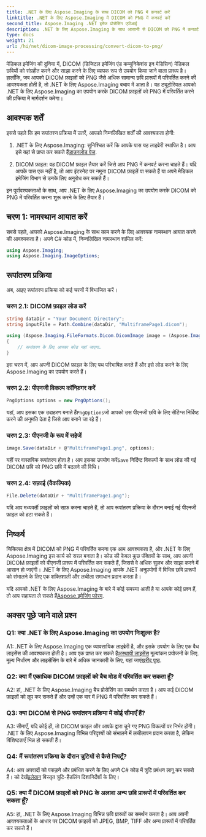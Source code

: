 ```yaml
---
title: .NET के लिए Aspose.Imaging के साथ DICOM को PNG में कनवर्ट करें
linktitle: .NET के लिए Aspose.Imaging में DICOM को PNG में कनवर्ट करें
second_title: Aspose.Imaging .NET इमेज प्रोसेसिंग एपीआई
description: .NET के लिए Aspose.Imaging के साथ आसानी से DICOM को PNG में कनवर्ट करें। चिकित्सा छवि साझाकरण को सुव्यवस्थित करें।
type: docs
weight: 21
url: /hi/net/dicom-image-processing/convert-dicom-to-png/
---
```

मेडिकल इमेजिंग की दुनिया में, DICOM (डिजिटल इमेजिंग एंड कम्युनिकेशंस इन मेडिसिन) मेडिकल छवियों को संग्रहीत करने और साझा करने के लिए व्यापक रूप से उपयोग किया जाने वाला प्रारूप है। हालाँकि, जब आपको DICOM फ़ाइलों को PNG जैसे अधिक सामान्य छवि प्रारूपों में परिवर्तित करने की आवश्यकता होती है, तो .NET के लिए Aspose.Imaging बचाव में आता है। यह ट्यूटोरियल आपको .NET के लिए Aspose.Imaging का उपयोग करके DICOM फ़ाइलों को PNG में परिवर्तित करने की प्रक्रिया में मार्गदर्शन करेगा।

## आवश्यक शर्तें

इससे पहले कि हम रूपांतरण प्रक्रिया में उतरें, आपको निम्नलिखित शर्तों की आवश्यकता होगी:

1.  .NET के लिए Aspose.Imaging: सुनिश्चित करें कि आपके पास यह लाइब्रेरी स्थापित है। आप इसे यहां से प्राप्त कर सकते हैं[डाउनलोड पेज](https://releases.aspose.com/imaging/net/).

2. DICOM फ़ाइल: वह DICOM फ़ाइल तैयार करें जिसे आप PNG में कनवर्ट करना चाहते हैं। यदि आपके पास एक नहीं है, तो आप इंटरनेट पर नमूना DICOM फ़ाइलें पा सकते हैं या अपने मेडिकल इमेजिंग विभाग से उनके लिए अनुरोध कर सकते हैं।

इन पूर्वावश्यकताओं के साथ, आप .NET के लिए Aspose.Imaging का उपयोग करके DICOM को PNG में परिवर्तित करना शुरू करने के लिए तैयार हैं।

## चरण 1: नामस्थान आयात करें

सबसे पहले, आपको Aspose.Imaging के साथ काम करने के लिए आवश्यक नामस्थान आयात करने की आवश्यकता है। अपने C# कोड में, निम्नलिखित नामस्थान शामिल करें:

```csharp
using Aspose.Imaging;
using Aspose.Imaging.ImageOptions;
```

## रूपांतरण प्रक्रिया

अब, आइए रूपांतरण प्रक्रिया को कई चरणों में विभाजित करें।

### चरण 2.1: DICOM फ़ाइल लोड करें

```csharp
string dataDir = "Your Document Directory";
string inputFile = Path.Combine(dataDir, "MultiframePage1.dicom");

using (Aspose.Imaging.FileFormats.Dicom.DicomImage image = (Aspose.Imaging.FileFormats.Dicom.DicomImage)Image.Load(inputFile))
{
    // रूपांतरण के लिए आपका कोड यहां जाएगा.
}
```

इस चरण में, आप अपनी DICOM फ़ाइल के लिए पथ परिभाषित करते हैं और इसे लोड करने के लिए Aspose.Imaging का उपयोग करते हैं।

### चरण 2.2: पीएनजी विकल्प कॉन्फ़िगर करें

```csharp
PngOptions options = new PngOptions();
```

 यहां, आप इसका एक उदाहरण बनाते हैं`PngOptions`जो आपको उस पीएनजी छवि के लिए सेटिंग्स निर्दिष्ट करने की अनुमति देता है जिसे आप बनाने जा रहे हैं।

### चरण 2.3: पीएनजी के रूप में सहेजें

```csharp
image.Save(dataDir + @"MultiframePage1.png", options);
```

 यहीं पर वास्तविक रूपांतरण होता है। आप इसका उपयोग करें`Save` निर्दिष्ट विकल्पों के साथ लोड की गई DICOM छवि को PNG छवि में बदलने की विधि।

### चरण 2.4: सफ़ाई (वैकल्पिक)

```csharp
File.Delete(dataDir + "MultiframePage1.png");
```

यदि आप मध्यवर्ती फ़ाइलों को साफ़ करना चाहते हैं, तो आप रूपांतरण प्रक्रिया के दौरान बनाई गई पीएनजी फ़ाइल को हटा सकते हैं।

## निष्कर्ष

चिकित्सा क्षेत्र में DICOM को PNG में परिवर्तित करना एक आम आवश्यकता है, और .NET के लिए Aspose.Imaging इस कार्य को सरल बनाता है। कोड की केवल कुछ पंक्तियों के साथ, आप अपनी DICOM फ़ाइलों को पीएनजी प्रारूप में परिवर्तित कर सकते हैं, जिससे वे अधिक सुलभ और साझा करने में आसान हो जाएंगी। .NET के लिए Aspose.Imaging आपके .NET अनुप्रयोगों में विभिन्न छवि प्रारूपों को संभालने के लिए एक शक्तिशाली और लचीला समाधान प्रदान करता है।

 यदि आपको .NET के लिए Aspose.Imaging के बारे में कोई समस्या आती है या आपके कोई प्रश्न हैं, तो आप सहायता ले सकते हैं[Aspose.इमेजिंग फोरम](https://forum.aspose.com/).

## अक्सर पूछे जाने वाले प्रश्न

### Q1: क्या .NET के लिए Aspose.Imaging का उपयोग निःशुल्क है?

A1: .NET के लिए Aspose.Imaging एक व्यावसायिक लाइब्रेरी है, और इसके उपयोग के लिए एक वैध लाइसेंस की आवश्यकता होती है। आप एक प्राप्त कर सकते हैं[अस्थायी लाइसेंस](https://purchase.aspose.com/temporary-license/) मूल्यांकन प्रयोजनों के लिए. मूल्य निर्धारण और लाइसेंसिंग के बारे में अधिक जानकारी के लिए, यहां जाएं[खरीद पृष्ठ](https://purchase.aspose.com/buy).

### Q2: क्या मैं एकाधिक DICOM फ़ाइलों को बैच मोड में परिवर्तित कर सकता हूँ?

A2: हां, .NET के लिए Aspose.Imaging बैच प्रोसेसिंग का समर्थन करता है। आप कई DICOM फ़ाइलों को लूप कर सकते हैं और उन्हें एक बार में PNG में परिवर्तित कर सकते हैं।

### Q3: क्या DICOM से PNG रूपांतरण प्रक्रिया में कोई सीमाएँ हैं?

A3: सीमाएँ, यदि कोई हों, तो DICOM फ़ाइल और आपके द्वारा चुने गए PNG विकल्पों पर निर्भर होंगी। .NET के लिए Aspose.Imaging विभिन्न परिदृश्यों को संभालने में लचीलापन प्रदान करता है, लेकिन विशिष्टताएँ भिन्न हो सकती हैं।

### Q4: मैं रूपांतरण प्रक्रिया के दौरान त्रुटियों से कैसे निपटूँ?

 A4: आप अपवादों को पकड़ने और प्रबंधित करने के लिए अपने C# कोड में त्रुटि प्रबंधन लागू कर सकते हैं। को देखें[प्रलेखन](https://reference.aspose.com/imaging/net/) विस्तृत त्रुटि-हैंडलिंग दिशानिर्देशों के लिए।

### Q5: क्या मैं DICOM फ़ाइलों को PNG के अलावा अन्य छवि प्रारूपों में परिवर्तित कर सकता हूँ?

A5: हां, .NET के लिए Aspose.Imaging विभिन्न छवि प्रारूपों का समर्थन करता है। आप अपनी आवश्यकताओं के आधार पर DICOM फ़ाइलों को JPEG, BMP, TIFF और अन्य प्रारूपों में परिवर्तित कर सकते हैं।